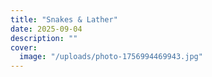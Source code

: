 ```yaml
---
title: "Snakes & Lather"
date: 2025-09-04
description: ""
cover:
  image: "/uploads/photo-1756994469943.jpg"
---
```


